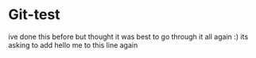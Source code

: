 # Git-test
ive done this before but thought it was best to go through it all again :)
its asking to add hello me to this line again